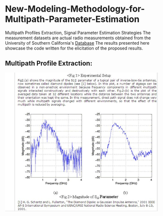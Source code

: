 # New-Modeling-Methodology-for-Multipath-Parameter-Estimation
Multipath Profiles Extraction, Signal Parameter Estimation Strategies
The measurement datasets are actual radio measurements obtained from the University of Southern California's [Database](http://ultra.usc.edu/uwb_database/)
The results presented here showcase the code written for the elicitation of the proposed results.

## Multipath Profile Extraction:

![pic](Capture1.JPG)
